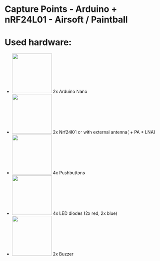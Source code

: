 # Capture Points - Arduino + nRF24L01 - Airsoft / Paintball
# Used hardware:
* <img src="https://www.vanheusden.com/modsyn/cvos/imgs/arduino-nano.jpg" width="128" height="128"> 2x Arduino Nano
* <img src="https://www.robotop.lv/638-home/nrf24l01-wireless-module-24g.jpg" width="128" height="128"> 2x Nrf24l01 or with external antenna( + PA + LNA)
* <img src="https://camo.githubusercontent.com/969c923235b513193b50de054f0b1263d0b5563e/68747470733a2f2f692e696d6775722e636f6d2f4a4d646b4254522e706e67" width="128" height="128"> 4x Pushbuttons
* <img src="https://www.svetsuciastok.sk/out/pictures/1/4960-1-led_yellow_3mm_10-15mcd_50_.jpg" width="128" height="128"> 4x LED diodes (2x red, 2x blue)
* <img src="https://www.gotron.be/media/catalog/product/cache/small_image/256x256/beff4985b56e3afdbeabfc89641a4582/b/e/bev18_1_1.jpg" width="128" height="128"> 2x Buzzer
